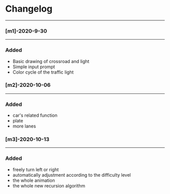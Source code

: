 # Changelog
---
### [m1]-2020-9-30
---
### Added
* Basic drawing of crossroad and light
* Simple input prompt
* Color cycle of the traffic light
### [m2]-2020-10-06
---
### Added
* car's related function
* plate
* more lanes
### [m3]-2020-10-13
---
### Added
* freely turn left or right
* automatically adjustment according to the difficulty level
* the whole animation
* the whole new recursion algorithm